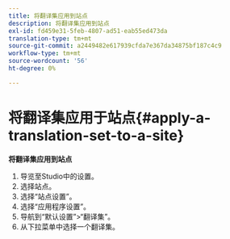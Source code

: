 ```yaml
---
title: 将翻译集应用到站点
description: 将翻译集应用到站点
exl-id: fd459e31-5feb-4807-ad51-eab55ed473da
translation-type: tm+mt
source-git-commit: a2449482e617939cfda7e367da34875bf187c4c9
workflow-type: tm+mt
source-wordcount: '56'
ht-degree: 0%

---
```


# 将翻译集应用于站点{#apply-a-translation-set-to-a-site}

**将翻译集应用到站点**

1. 导览至Studio中的设置。
1. 选择站点。
1. 选择“站点设置”。
1. 选择“应用程序设置”。
1. 导航到“默认设置”>“翻译集”。
1. 从下拉菜单中选择一个翻译集。
